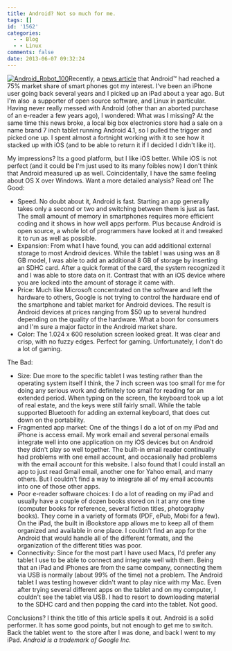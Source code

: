 ```yaml
---
title: Android? Not so much for me.
tags: []
id: '1562'
categories:
  - - Blog
  - - Linux
comments: false
date: 2013-06-07 09:32:24
---
```


[![Android_Robot_100](http://edpflager.com/wp-content/uploads/2013/06/Android_Robot_100.png)](http://edpflager.com/wp-content/uploads/2013/06/Android_Robot_100.png)Recently, a [news article](http://www.zdnet.com/android-accounts-for-75-percent-market-share-windows-phone-leapfrogs-blackberry-7000015496/) that Android™ had reached a 75% market share of smart phones got my interest. I've been an iPhone user going back several years and I picked up an iPad about a year ago. But I'm also  a supporter of open source software, and Linux in particular. Having never really messed with Android (other than an aborted purchase of an e-reader a few years ago), I wondered: What was I missing? At the same time this news broke, a local big box electronics store had a sale on a name brand 7 inch tablet running Android 4.1, so I pulled the trigger and picked one up. I spent almost a fortnight working with it to see how it stacked up with iOS (and to be able to return it if I decided I didn't like it).
<!-- more -->
My impressions? Its a good platform, but I like iOS better. While iOS is not perfect (and it could be I'm just used to its many foibles now) I don't think that Android measured up as well. Coincidentally, I have the same feeling about OS X over Windows. Want a more detailed analysis? Read on! The Good:

*   Speed. No doubt about it, Android is fast. Starting an app generally takes only a second or two and switching between them is just as fast. The small amount of memory in smartphones requires more efficient coding and it shows in how well apps perform. Plus because Android is open source, a whole lot of programmers have looked at it and tweaked it to run as well as possible.
*   Expansion: From what I have found, you can add additional external storage to most Android devices. While the tablet I was using was an 8 GB model, I was able to add an additional 8 GB of storage by inserting an SDHC card. After a quick format of the card, the system recognized it and I was able to store data on it. Contrast that with an iOS device where you are locked into the amount of storage it came with.
*   Price: Much like Microsoft concentrated on the software and left the hardware to others, Google is not trying to control the hardware end of the smartphone and tablet market for Android devices. The result is Android devices at prices ranging from $50 up to several hundred depending on the quality of the hardware. What a boon for consumers and I'm sure a major factor in the Android market share.
*   Color: The 1.024 x 600 resolution screen looked great. It was clear and crisp, with no fuzzy edges. Perfect for gaming. Unfortunately, I don't do a lot of gaming.

The Bad:

*   Size: Due more to the specific tablet I was testing rather than the operating system itself I think, the 7 inch screen was too small for me for doing any serious work and definitely too small for reading for an extended period. When typing on the screen, the keyboard took up a lot of real estate, and the keys were still fairly small. While the table supported Bluetooth for adding an external keyboard, that does cut down on the portability.
*   Fragmented app market: One of the things I do a lot of on my iPad and iPhone is access email. My work email and several personal emails integrate well into one application on my iOS devices but on Android they didn't play so well together. The built-in email reader continually had problems with one email account, and occasionally had problems with the email account for this website. I also found that I could install an app to just read Gmail email, another one for Yahoo email, and many others. But I couldn't find a way to integrate all of my email accounts into one of those other apps.
*   Poor e-reader software choices: I do a lot of reading on my iPad and usually have a couple of dozen books stored on it at any one time (computer books for reference, several fiction titles, photography books). They come in a variety of formats (PDF, ePub, Mobi for a few). On the iPad, the built in iBookstore app allows me to keep all of them organized and available in one place. I couldn't find an app for the Android that would handle all of the different formats, and the organization of the different titles was poor.
*   Connectivity: Since for the most part I have used Macs, I'd prefer any tablet I use to be able to connect and integrate well with them. Being that an iPad and iPhones are from the same company, connecting them via USB is normally (about 99% of the time) not a problem. The Android tablet I was testing however didn't want to play nice with my Mac. Even after trying several different apps on the tablet and on my computer, I couldn't see the tablet via USB. I had to resort to downloading material to the SDHC card and then popping the card into the tablet. Not good.

Conclusions? I think the title of this article spells it out. Android is a solid performer. It has some good points, but not enough to get me to switch. Back the tablet went to  the store after I was done, and back I went to my iPad. _Android is a trademark of Google Inc._